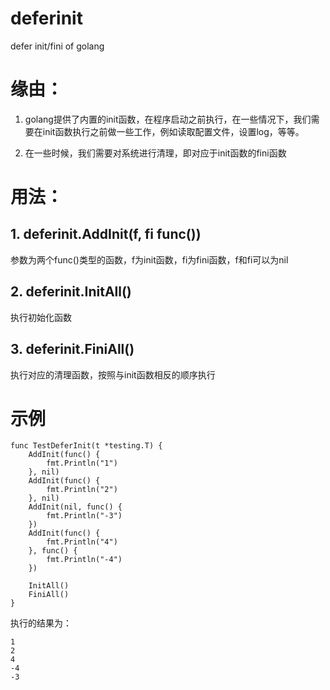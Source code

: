 deferinit
=========

defer init/fini of golang

缘由：
========

1. golang提供了内置的init函数，在程序启动之前执行，在一些情况下，我们需要在init函数执行之前做一些工作，例如读取配置文件，设置log，等等。


2. 在一些时候，我们需要对系统进行清理，即对应于init函数的fini函数


用法：
========

## 1. deferinit.AddInit(f, fi func())

参数为两个func()类型的函数，f为init函数，fi为fini函数，f和fi可以为nil


## 2. deferinit.InitAll()

执行初始化函数

## 3. deferinit.FiniAll()

执行对应的清理函数，按照与init函数相反的顺序执行


示例
========

	func TestDeferInit(t *testing.T) {
		AddInit(func() {
			fmt.Println("1")
		}, nil)
		AddInit(func() {
			fmt.Println("2")
		}, nil)
		AddInit(nil, func() {
			fmt.Println("-3")
		})
		AddInit(func() {
			fmt.Println("4")
		}, func() {
			fmt.Println("-4")
		})

		InitAll()
		FiniAll()
	}

执行的结果为：

	1
	2
	4
	-4
	-3
